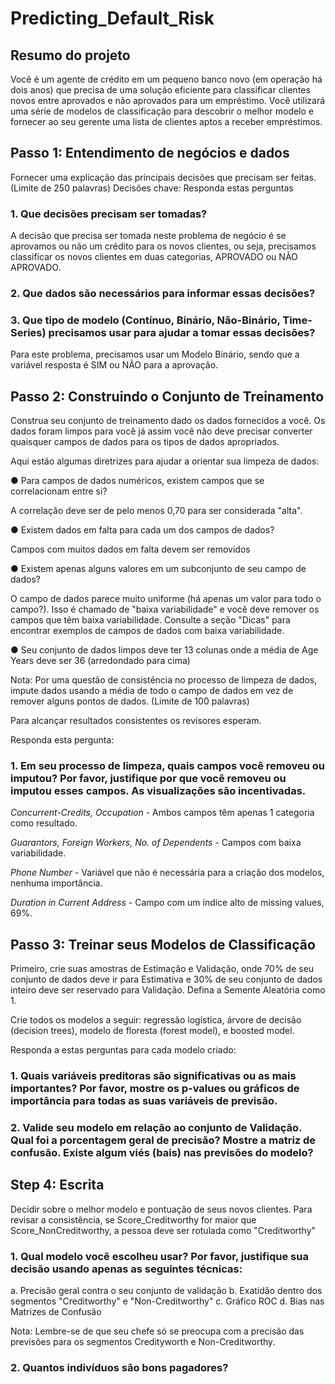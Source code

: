 # Predicting_Default_Risk

## Resumo do projeto
Você é um agente de crédito em um pequeno banco novo (em operação há dois anos) que precisa de uma solução eficiente para classificar clientes novos entre aprovados e não aprovados para um empréstimo. Você utilizará uma série de modelos de classificação para descobrir o melhor modelo e fornecer ao seu gerente uma lista de clientes aptos a receber empréstimos.

## Passo 1: Entendimento de negócios e dados
Fornecer uma explicação das principais decisões que precisam ser feitas. (Limite de 250 palavras)
Decisões chave:
Responda estas perguntas

### 1.	Que decisões precisam ser tomadas?

A decisão que precisa ser tomada neste problema de negócio é se aprovamos ou não um crédito para os novos clientes, ou seja, precisamos classificar os novos clientes em duas categorias, APROVADO ou NÃO APROVADO.

### 2.	Que dados são necessários para informar essas decisões?



### 3.	Que tipo de modelo (Contínuo, Binário, Não-Binário, Time-Series) precisamos usar para ajudar a tomar essas decisões?

Para este problema, precisamos usar um Modelo Binário, sendo que a variável resposta é SIM ou NÃO para a aprovação.

## Passo 2: Construindo o Conjunto de Treinamento

Construa seu conjunto de treinamento dado os dados fornecidos a você. Os dados foram limpos para você já assim você não deve precisar converter quaisquer campos de dados para os tipos de dados apropriados.

Aqui estão algumas diretrizes para ajudar a orientar sua limpeza de dados:

●	Para campos de dados numéricos, existem campos que se correlacionam entre si?

A correlação deve ser de pelo menos 0,70 para ser considerada "alta".

●	Existem dados em falta para cada um dos campos de dados?

Campos com muitos dados em falta devem ser removidos

●	Existem apenas alguns valores em um subconjunto de seu campo de dados?

O campo de dados parece muito uniforme (há apenas um valor para todo o campo?). Isso é chamado de "baixa variabilidade" e você deve remover os campos que têm baixa variabilidade. Consulte a seção "Dicas" para encontrar exemplos de campos de dados com baixa variabilidade.

●	Seu conjunto de dados limpos deve ter 13 colunas onde a média de  Age Years  deve ser 36 (arredondado para cima)

Nota: Por uma questão de consistência no processo de limpeza de dados, impute dados usando a média de todo o campo de dados em vez de remover alguns pontos de dados. (Limite de 100 palavras)

Para alcançar resultados consistentes os revisores esperam.

Responda esta pergunta:

### 1.	Em seu processo de limpeza, quais campos você removeu ou imputou? Por favor, justifique por que você removeu ou imputou esses campos. As visualizações são incentivadas.

*Concurrent-Credits, Occupation* - Ambos campos têm apenas 1 categoria como resultado.

*Guarantors, Foreign Workers, No. of Dependents* - Campos com baixa variabilidade.

*Phone Number* - Variável que não é necessária para a criação dos modelos, nenhuma importância.

*Duration in Current Address* - Campo com um índice alto de missing values, 69%.

## Passo 3: Treinar seus Modelos de Classificação

Primeiro, crie suas amostras de Estimação e Validação, onde 70% de seu conjunto de dados deve ir para Estimativa e 30% de seu conjunto de dados inteiro deve ser reservado para Validação. Defina a Semente Aleatória como 1.

Crie todos os modelos a seguir: regressão logística, árvore de decisão (decision trees), modelo de floresta (forest model), e boosted model. 

Responda a estas perguntas para cada modelo criado:

### 1.	Quais variáveis preditoras são significativas ou as mais importantes? Por favor, mostre os p-values ou gráficos de importância para todas as suas variáveis de previsão.

### 2.	Valide seu modelo em relação ao conjunto de Validação. Qual foi a porcentagem geral de precisão? Mostre a matriz de confusão. Existe algum viés (bais) nas previsões do modelo?

## Step 4: Escrita

Decidir sobre o melhor modelo e pontuação de seus novos clientes. Para revisar a consistência, se Score_Creditworthy for maior que Score_NonCreditworthy, a pessoa deve ser rotulada como "Creditworthy"

### 1.	Qual modelo você escolheu usar? Por favor, justifique sua decisão usando apenas as seguintes técnicas:
a.	Precisão geral contra o seu conjunto de validação
b.	Exatidão dentro dos segmentos "Creditworthy" e "Non-Creditworthy"
c.	Gráfico ROC
d.	Bias nas Matrizes de Confusão

Nota: Lembre-se de que seu chefe só se preocupa com a precisão das previsões para os segmentos Credityworth e Non-Creditworthy.

### 2.	Quantos indivíduos são bons pagadores?
